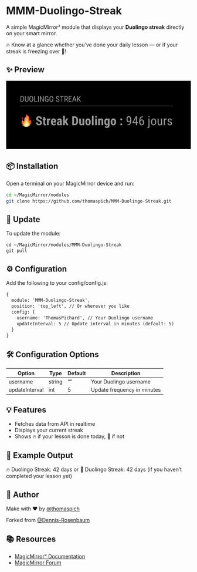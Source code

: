 # MMM-Duolingo-Streak

A simple MagicMirror² module that displays your **Duolingo streak** directly on your smart mirror.

🔥 Know at a glance whether you’ve done your daily lesson — or if your streak is freezing over 🥶!

## ✨ Preview

![Example display](./duolingo-streak-image.png)


## 📦 Installation

Open a terminal on your MagicMirror device and run:

```bash
cd ~/MagicMirror/modules
git clone https://github.com/thomaspich/MMM-Duolingo-Streak.git
```

## 🔄 Update

To update the module:

```
cd ~/MagicMirror/modules/MMM-Duolingo-Streak
git pull
```

## ⚙️ Configuration

Add the following to your config/config.js:

```
{
  module: 'MMM-Duolingo-Streak',
  position: 'top_left', // Or wherever you like
  config: {
    username: 'ThomasPichard', // Your Duolingo username
    updateInterval: 5 // Update interval in minutes (default: 5)
  }
}
```

## 🛠️ Configuration Options

|Option|	Type|	Default|	Description|
|-|-|-|-|
|username|	string|	“”|	Your Duolingo username|
|updateInterval|	int|	5|	Update frequency in minutes|


## 💡 Features
- Fetches data from API in realtime
- Displays your current streak
- Shows 🔥 if your lesson is done today, 🥶 if not


## 🧪 Example Output

🔥 Duolingo Streak: 42 days
or
🥶 Duolingo Streak: 42 days (if you haven’t completed your lesson yet)

## 👤 Author

Make with ❤️ by [@thomaspich](https://github.com/thomaspich)

Forked from [@Dennis-Rosenbaum](https://github.com/Dennis-Rosenbaum/MMM-Template)


## 📚 Resources
- [MagicMirror² Documentation](https://docs.magicmirror.builders)
- [MagicMirror Forum](https://forum.magicmirror.builders)